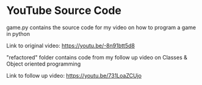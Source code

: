 # YouTube Source Code

game.py contains the source code for my video on how to program a game in python

Link to original video: https://youtu.be/-8n91btt5d8

"refactored" folder contains code from my follow up video on Classes & Object oriented programming

Link to follow up video: https://youtu.be/731LoaZCUjo
